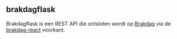 ## brakdagflask

Brakdagflask is een REST API die ontsloten wordt op [Brakdag](https://brakdag.nl) via de [brakdag-react](https://github.com/Ffyud/brakdag-react) voorkant.
   
  

